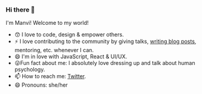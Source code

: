 ### Hi there 👋 

I'm Manvi! Welcome to my world! 
<!--
**The-lady-developer/The-lady-developer** is a ✨ _special_ ✨ repository because its `README.md` (this file) appears on your GitHub profile. -->
- :kissing_smiling_eyes: I love to code, design & empower others.
- ⚡ I love contributing to the community by giving talks, [writing blog posts](https://medium.com/@manvisinghwal), mentoring, etc. whenever I can.
- :smile: I'm in love with JavaScript, React & UI/UX. 
- :stuck_out_tongue_winking_eye:Fun fact about me: I absolutely love dressing up and talk about human psychology.
- 📫 How to reach me: [Twitter](https://twitter.com/manvisinghwal).
- 😄 Pronouns: she/her

